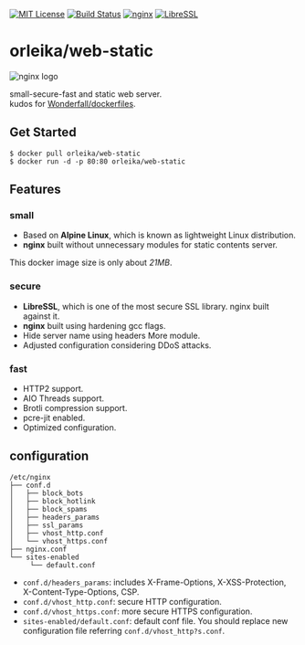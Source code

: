 [![MIT License](http://img.shields.io/badge/license-MIT-blue.svg?style=flat-square)](https://orleika.github.io/mit-license)
[![Build Status](https://img.shields.io/travis/orleika/web-static/master.svg?style=flat-square)](https://travis-ci.org/orleika/web-static)
[![nginx](http://img.shields.io/badge/nginx-v1.11.7-blue.svg?style=flat-square)](https://nginx.org/en/download.html)
[![LibreSSL](http://img.shields.io/badge/LibreSSL-v2.4.4-blue.svg?style=flat-square)](https://www.libressl.org/)

# orleika/web-static
![nginx logo](https://rawgit.com/orleika/web-static/images/Nginx_logo.svg)

small-secure-fast and static web server.  
kudos for [Wonderfall/dockerfiles](https://github.com/Wonderfall/dockerfiles).

## Get Started
```
$ docker pull orleika/web-static
$ docker run -d -p 80:80 orleika/web-static
```

## Features

### small
- Based on **Alpine Linux**, which is known as lightweight Linux distribution.
- **nginx** built without unnecessary modules for static contents server.

This docker image size is only about *21MB*.

### secure
- **LibreSSL**, which is one of the most secure SSL library. nginx built against it.
- **nginx** built using hardening gcc flags.
- Hide server name using headers More module.
- Adjusted configuration considering DDoS attacks.

### fast
- HTTP2 support.
- AIO Threads support.
- Brotli compression support.
- pcre-jit enabled.
- Optimized configuration.

## configuration
```
/etc/nginx
├── conf.d
│   ├── block_bots
│   ├── block_hotlink
│   ├── block_spams
│   ├── headers_params
│   ├── ssl_params
│   ├── vhost_http.conf
│   └── vhost_https.conf
├── nginx.conf
└── sites-enabled
     └── default.conf
```

- `conf.d/headers_params`:
includes X-Frame-Options, X-XSS-Protection, X-Content-Type-Options, CSP.
- `conf.d/vhost_http.conf`: secure HTTP configuration.
- `conf.d/vhost_https.conf`: more secure HTTPS configuration.
- `sites-enabled/default.conf`: default conf file. You should replace new configuration file referring `conf.d/vhost_http?s.conf`.
